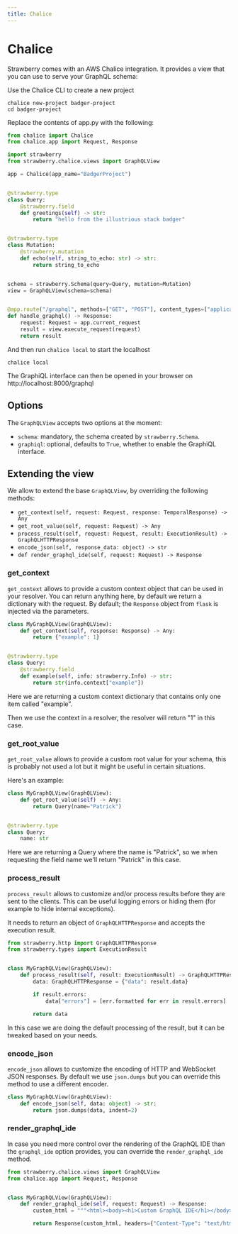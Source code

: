 ```yaml
---
title: Chalice
---
```


# Chalice

Strawberry comes with an AWS Chalice integration. It provides a view that you
can use to serve your GraphQL schema:

Use the Chalice CLI to create a new project

```shell
chalice new-project badger-project
cd badger-project
```

Replace the contents of app.py with the following:

```python
from chalice import Chalice
from chalice.app import Request, Response

import strawberry
from strawberry.chalice.views import GraphQLView

app = Chalice(app_name="BadgerProject")


@strawberry.type
class Query:
    @strawberry.field
    def greetings(self) -> str:
        return "hello from the illustrious stack badger"


@strawberry.type
class Mutation:
    @strawberry.mutation
    def echo(self, string_to_echo: str) -> str:
        return string_to_echo


schema = strawberry.Schema(query=Query, mutation=Mutation)
view = GraphQLView(schema=schema)


@app.route("/graphql", methods=["GET", "POST"], content_types=["application/json"])
def handle_graphql() -> Response:
    request: Request = app.current_request
    result = view.execute_request(request)
    return result
```

And then run `chalice local` to start the localhost

```shell
chalice local
```

The GraphiQL interface can then be opened in your browser on
http://localhost:8000/graphql

## Options

The `GraphQLView` accepts two options at the moment:

- `schema`: mandatory, the schema created by `strawberry.Schema`.
- `graphiql`: optional, defaults to `True`, whether to enable the GraphiQL
  interface.

## Extending the view

We allow to extend the base `GraphQLView`, by overriding the following methods:

- `get_context(self, request: Request, response: TemporalResponse) -> Any`
- `get_root_value(self, request: Request) -> Any`
- `process_result(self, request: Request, result: ExecutionResult) -> GraphQLHTTPResponse`
- `encode_json(self, response_data: object) -> str`
- `def render_graphql_ide(self, request: Request) -> Response`

### get_context

`get_context` allows to provide a custom context object that can be used in your
resolver. You can return anything here, by default we return a dictionary with
the request. By default; the `Response` object from `flask` is injected via the
parameters.

```python
class MyGraphQLView(GraphQLView):
    def get_context(self, response: Response) -> Any:
        return {"example": 1}


@strawberry.type
class Query:
    @strawberry.field
    def example(self, info: strawberry.Info) -> str:
        return str(info.context["example"])
```

Here we are returning a custom context dictionary that contains only one item
called "example".

Then we use the context in a resolver, the resolver will return "1" in this
case.

### get_root_value

`get_root_value` allows to provide a custom root value for your schema, this is
probably not used a lot but it might be useful in certain situations.

Here's an example:

```python
class MyGraphQLView(GraphQLView):
    def get_root_value(self) -> Any:
        return Query(name="Patrick")


@strawberry.type
class Query:
    name: str
```

Here we are returning a Query where the name is "Patrick", so we when requesting
the field name we'll return "Patrick" in this case.

### process_result

`process_result` allows to customize and/or process results before they are sent
to the clients. This can be useful logging errors or hiding them (for example to
hide internal exceptions).

It needs to return an object of `GraphQLHTTPResponse` and accepts the execution
result.

```python
from strawberry.http import GraphQLHTTPResponse
from strawberry.types import ExecutionResult


class MyGraphQLView(GraphQLView):
    def process_result(self, result: ExecutionResult) -> GraphQLHTTPResponse:
        data: GraphQLHTTPResponse = {"data": result.data}

        if result.errors:
            data["errors"] = [err.formatted for err in result.errors]

        return data
```

In this case we are doing the default processing of the result, but it can be
tweaked based on your needs.

### encode_json

`encode_json` allows to customize the encoding of HTTP and WebSocket JSON
responses. By default we use `json.dumps` but you can override this method to
use a different encoder.

```python
class MyGraphQLView(GraphQLView):
    def encode_json(self, data: object) -> str:
        return json.dumps(data, indent=2)
```

### render_graphql_ide

In case you need more control over the rendering of the GraphQL IDE than the
`graphql_ide` option provides, you can override the `render_graphql_ide` method.

```python
from strawberry.chalice.views import GraphQLView
from chalice.app import Request, Response


class MyGraphQLView(GraphQLView):
    def render_graphql_ide(self, request: Request) -> Response:
        custom_html = """<html><body><h1>Custom GraphQL IDE</h1></body></html>"""

        return Response(custom_html, headers={"Content-Type": "text/html"})
```

